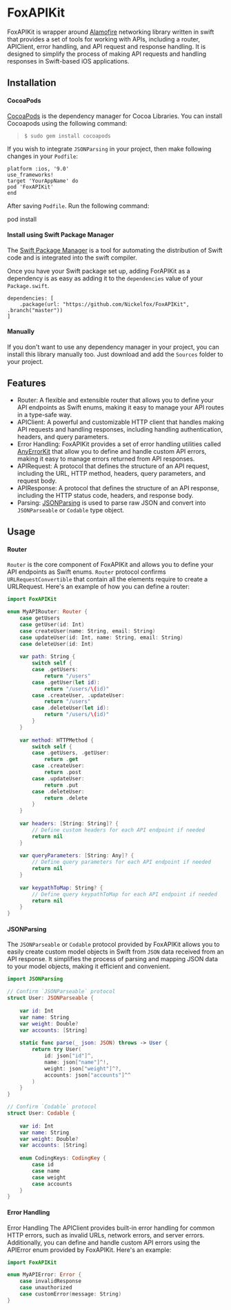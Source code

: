 # FoxAPIKit
FoxAPIKit is wrapper around [Alamofire](https://github.com/Alamofire/Alamofire) networking library written in swift that provides a set of tools for working with APIs, including a router, APIClient, error handling, and API request and response handling. It is designed to simplify the process of making API requests and handling responses in Swift-based iOS applications.

## Installation
#### <i class="icon-file"></i>**CocoaPods**
[CocoaPods](https://cocoapods.org) is the dependency manager for Cocoa Libraries. You can install Cocoapods using the following command:

> `$ sudo gem install cocoapods`

If you wish to integrate `JSONParsing` in your project, then make following changes in your `Podfile`:

```  
platform :ios, '9.0'
use_frameworks!
target 'YourAppName' do
pod 'FoxAPIKit'
end
```

After saving `Podfile`. Run the following command:

pod install

#### <i class="icon-pencil"></I>**Install using Swift Package Manager**

The [Swift Package Manager](https://swift.org/package-manager) is a tool for automating the distribution of Swift code and is integrated into the swift compiler.

Once you have your Swift package set up, adding ForAPIKit as a dependency is as easy as adding it to the ```dependencies``` value of your ```Package.swift```.

```
dependencies: [
    .package(url: "https://github.com/Nickelfox/FoxAPIKit", .branch("master"))
]
```

#### <i class="icon-pencil"></I>**Manually**
If you don't want to use any dependency manager in your project, you can install this library manually too.
Just download and add the `Sources` folder to your project.

## Features

- Router: A flexible and extensible router that allows you to define your API endpoints as Swift enums, making it easy to manage your API routes in a type-safe way.
- APIClient: A powerful and customizable HTTP client that handles making API requests and handling responses, including handling authentication, headers, and query parameters.
- Error Handling: FoxAPIKit provides a set of error handling utilities called [AnyErrorKit](https://github.com/Nickelfox/AnyErrorKit) that allow you to define and handle custom API errors, making it easy to manage errors returned from API responses.
- APIRequest: A protocol that defines the structure of an API request, including the URL, HTTP method, headers, query parameters, and request body.
- APIResponse: A protocol that defines the structure of an API response, including the HTTP status code, headers, and response body.
- Parsing: [JSONParsing](https://github.com/Nickelfox/JSONParsing) is used to parse raw JSON and convert into `JSONParseable` or `Codable` type object.

## Usage

#### <i class="icon-file"></i>**Router**

`Router` is the core component of FoxAPIKit and allows you to define your API endpoints as Swift enums. `Router` protocol confirms `URLRequestConvertible` that contain all the elements require to create a URLRequest. Here's an example of how you can define a router:
```swift
import FoxAPIKit

enum MyAPIRouter: Router {
    case getUsers
    case getUser(id: Int)
    case createUser(name: String, email: String)
    case updateUser(id: Int, name: String, email: String)
    case deleteUser(id: Int)
    
    var path: String {
        switch self {
        case .getUsers:
            return "/users"
        case .getUser(let id):
            return "/users/\(id)"
        case .createUser, .updateUser:
            return "/users"
        case .deleteUser(let id):
            return "/users/\(id)"
        }
    }
    
    var method: HTTPMethod {
        switch self {
        case .getUsers, .getUser:
            return .get
        case .createUser:
            return .post
        case .updateUser:
            return .put
        case .deleteUser:
            return .delete
        }
    }
    
    var headers: [String: String]? {
        // Define custom headers for each API endpoint if needed
        return nil
    }
    
    var queryParameters: [String: Any]? {
        // Define query parameters for each API endpoint if needed
        return nil
    }
    
    var keypathToMap: String? { 
        // Define query keypathToMap for each API endpoint if needed
        return nil 
    }
}
```

#### <i class="icon-file"></i>**JSONParsing**
The `JSONParseable` or `Codable` protocol provided by FoxAPIKit allows you to easily create custom model objects in Swift from `JSON` data received from an API response. It simplifies the process of parsing and mapping JSON data to your model objects, making it efficient and convenient.
```swift
import JSONParsing

// Confirm `JSONParseable` protocol
struct User: JSONParseable {
    
    var id: Int
    var name: String
    var weight: Double?
    var accounts: [String]
    
    static func parse(_ json: JSON) throws -> User {
        return try User(
            id: json["id"]^,
            name: json["name"]^!,
            weight: json["weight"]^?,
            accounts: json["accounts"]^^
        )
    }
}

// Confirm `Codable` protocol
struct User: Codable {
    
    var id: Int
    var name: String
    var weight: Double?
    var accounts: [String]
    
    enum CodingKeys: CodingKey {
        case id
        case name
        case weight
        case accounts
    }
}
```
#### <i class="icon-file"></i>**Error Handling**
Error Handling
The APIClient provides built-in error handling for common HTTP errors, such as invalid URLs, network errors, and server errors. Additionally, you can define and handle custom API errors using the APIError enum provided by FoxAPIKit. Here's an example:

```swift
import FoxAPIKit

enum MyAPIError: Error {
    case invalidResponse
    case unauthorized
    case customError(message: String)
}
```
